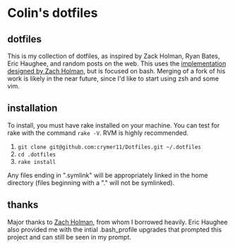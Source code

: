 # Colin's dotfiles

## dotfiles

This is my collection of dotfiles, as inspired by Zack Holman, Ryan Bates, Eric Haughee, and random posts on the web. This uses the [implementation designed by Zach Holman](https://github.com/holman/dotfiles), but is focused on bash. Merging of a fork of his work is likely in the near future, since I'd like to start using zsh and some vim.

## installation

To install, you must have rake installed on your machine. You can test for rake with the command `rake -V`. RVM is highly recommended.

  1. `git clone git@github.com:crymer11/Dotfiles.git ~/.dotfiles`
  2. `cd .dotfiles`
  3. `rake install`

Any files ending in ".symlink" will be appropriately linked in the home directory (files beginning with a "." will not be symlinked).

## thanks

Major thanks to [Zach Holman](https://github.com/holman/), from whom I borrowed heavily. Eric Haughee also provided me with the intial .bash_profile upgrades that prompted this project and can still be seen in my prompt.